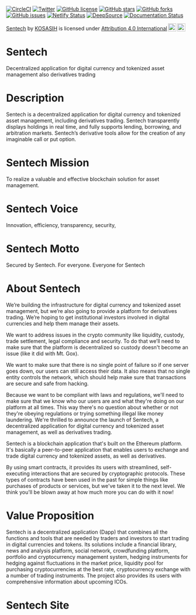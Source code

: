 

[![CircleCI](https://circleci.com/gh/KOSASIH/Sentech/tree/main.svg?style=svg)](https://circleci.com/gh/KOSASIH/Sentech/tree/main)
[![Twitter](https://img.shields.io/twitter/url?style=social&url=https%3A%2F%2Fmobile.twitter.com%2FKosasihg88G)](https://twitter.com/intent/tweet?text=Wow:&url=https%3A%2F%2Fgithub.com%2FKOSASIH%2FSentech)
[![GitHub license](https://img.shields.io/github/license/KOSASIH/Sentech)](https://github.com/KOSASIH/Sentech/blob/main/LICENSE)
[![GitHub stars](https://img.shields.io/github/stars/KOSASIH/Sentech)](https://github.com/KOSASIH/Sentech/stargazers)
[![GitHub forks](https://img.shields.io/github/forks/KOSASIH/Sentech)](https://github.com/KOSASIH/Sentech/network)
[![GitHub issues](https://img.shields.io/github/issues/KOSASIH/Sentech)](https://github.com/KOSASIH/Sentech/issues)
[![Netlify Status](https://api.netlify.com/api/v1/badges/8389f2fb-1bde-44bc-adbd-fa49ec902337/deploy-status)](https://app.netlify.com/sites/sentech/deploys)
[![DeepSource](https://deepsource.io/gh/KOSASIH/Sentech.svg/?label=active+issues&show_trend=true&token=wKEZHatw6Y6TluJCktgIHSt-)](https://deepsource.io/gh/KOSASIH/Sentech/?ref=repository-badge)
[![Documentation Status](https://readthedocs.org/projects/sentech/badge/?version=latest)](https://sentech.readthedocs.io/en/latest/?badge=latest)
      

<p xmlns:cc="http://creativecommons.org/ns#" xmlns:dct="http://purl.org/dc/terms/"><a property="dct:title" rel="cc:attributionURL" href="https://github.com/KOSASIH/Sentech">Sentech</a> by <a rel="cc:attributionURL dct:creator" property="cc:attributionName" href="https://github.com/KOSASIH">KOSASIH</a> is licensed under <a href="http://creativecommons.org/licenses/by/4.0/?ref=chooser-v1" target="_blank" rel="license noopener noreferrer" style="display:inline-block;">Attribution 4.0 International<img style="height:22px!important;margin-left:3px;vertical-align:text-bottom;" src="https://mirrors.creativecommons.org/presskit/icons/cc.svg?ref=chooser-v1"><img style="height:22px!important;margin-left:3px;vertical-align:text-bottom;" src="https://mirrors.creativecommons.org/presskit/icons/by.svg?ref=chooser-v1"></a></p>

# Sentech

Decentralized application for digital currency and tokenized asset management also derivatives trading

# Description

Sentech is a decentralized application for digital currency and tokenized asset management, including derivatives trading. Sentech transparently displays holdings in real time, and fully supports lending, borrowing, and arbitration markets. Sentech’s derivative tools allow for the creation of any imaginable call or put option.

# Sentech Mission

To realize a valuable and effective blockchain solution for asset management.

# Sentech Voice

Innovation, efficiency, transparency, security,

# Sentech Motto

Secured by Sentech. For everyone. Everyone for Sentech

# About Sentech

We’re building the infrastructure for digital currency and tokenized asset management, but we’re also going to provide a platform for derivatives trading. We’re hoping to get institutional investors involved in digital currencies and help them manage their assets.

We want to address issues in the crypto community like liquidity, custody, trade settlement, legal compliance and security. To do that we’ll need to make sure that the platform is decentralized so custody doesn't become an issue (like it did with Mt. Gox).

We want to make sure that there is no single point of failure so if one server goes down, our users can still access their data. It also means that no single entity controls the network, which should help make sure that transactions are secure and safe from hacking.

Because we want to be compliant with laws and regulations, we'll need to make sure that we know who our users are and what they're doing on our platform at all times. This way there's no question about whether or not they're obeying regulations or trying something illegal like money laundering.
We're thrilled to announce the launch of Sentech, a decentralized application for digital currency and tokenized asset management, as well as derivatives trading.

Sentech is a blockchain application that's built on the Ethereum platform. It's basically a peer-to-peer application that enables users to exchange and trade digital currency and tokenized assets, as well as derivatives.

By using smart contracts, it provides its users with streamlined, self-executing interactions that are secured by cryptographic protocols. These types of contracts have been used in the past for simple things like purchases of products or services, but we've taken it to the next level. We think you'll be blown away at how much more you can do with it now!

# Value Proposition

Sentech is a decentralized application (Dapp) that combines all the functions and tools that are needed by traders and investors to start trading in digital currencies and tokens. Its solutions include a financial library, news and analysis platform, social network, crowdfunding platform, portfolio and cryptocurrency management system, hedging instruments for hedging against fluctuations in the market price, liquidity pool for purchasing cryptocurrencies at the best rate, cryptocurrency exchange with a number of trading instruments. The project also provides its users with comprehensive information about upcoming ICOs.

# Sentech Site
